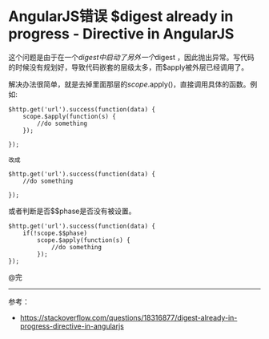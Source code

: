 AngularJS错误 $digest already in progress - Directive in AngularJS
===========


这个问题是由于在一个$digest中启动了另外一个$digest ，因此抛出异常。写代码的时候没有规划好，导致代码嵌套的层级太多，而$apply被外层已经调用了。

解决办法很简单，就是去掉里面那层的$scope.$apply()，直接调用具体的函数。例如:

```
$http.get('url').success(function(data) {
    scope.$apply(function(s) {
        //do something
    });

});

改成

$http.get('url').success(function(data) {
    //do something

});
```

或者判断是否$$phase是否没有被设置。


```
$http.get('url').success(function(data) {
    if(!scope.$$phase)
        scope.$apply(function(s) {
            //do something
        });
});
```

@完

---------
参考：
- <https://stackoverflow.com/questions/18316877/digest-already-in-progress-directive-in-angularjs>
